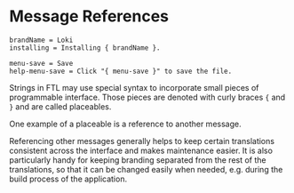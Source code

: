 # Message References

```
brandName = Loki
installing = Installing { brandName }.

menu-save = Save
help-menu-save = Click "{ menu-save }" to save the file.
```

Strings in FTL may use special syntax to incorporate small pieces of
programmable interface. Those pieces are denoted with curly braces `{` and `}`
and are called placeables.

One example of a placeable is a reference to another message.

Referencing other messages generally helps to keep certain translations
consistent across the interface and makes maintenance easier. It is also
particularly handy for keeping branding separated from the rest of the
translations, so that it can be changed easily when needed, e.g. during the
build process of the application.
